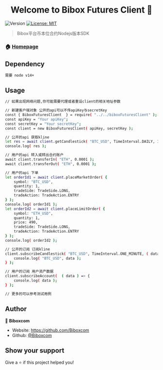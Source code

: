 
<h1 align="center">Welcome to Bibox Futures Client 👋</h1>
<p>
  <img alt="Version" src="https://img.shields.io/badge/version-v1.0.0-blue.svg?cacheSeconds=2592000" />
  <a href="#" target="_blank">
    <img alt="License: MIT" src="https://img.shields.io/badge/License-MIT-yellow.svg" />
  </a>
</p>

> Bibox平台币本位合约Nodejs版本SDK

### 🏠 [Homepage](https://futures.bibox.me/zh/futures)

## Dependency

```sh
需要 node v14+
```

## Usage

```sh
// 如果出现网络问题,你可能需要代理或者重设client的相关地址参数

// 新建客户端对象 公开的api可以不传apiKey与secretKey
const { BiboxFuturesClient  } = require( "../../biboxFuturesClient" );
const apiKey = "Your apiKey";
const secretKey = "Your secretKey";
const client = new BiboxFuturesClient( apiKey, secretKey );

// 公开的api 获取kline
let res = await client.getCandlestick( "BTC_USD", TimeInterval.DAILY, 10 );
console.log( res );

// 用户的api 转入或转出合约账户
await client.transferIn( "ETH", 0.0001 );
await client.transferOut( "ETH", 0.0001 );

// 用户的api 下单
let orderId1 = await client.placeMarketOrder( {
    symbol: "BTC_USD",
    quantity: 1,
    tradeSide: TradeSide.LONG,
    tradeAction: TradeAction.ENTRY
} );
console.log( orderId1 );
let orderId2 = await client.placeLimitOrder( {
    symbol: "ETH_USD",
    quantity: 1,
    price: 490,
    tradeSide: TradeSide.LONG,
    tradeAction: TradeAction.ENTRY
} );
console.log( orderId2 );

// 公开的订阅 订阅kline
client.subscribeCandlestick( "BTC_USD", TimeInterval.ONE_MINUTE, ( data ) => {
    console.log( "BTC_USD", data );
} );

// 用户的订阅 用户资产数据
client.subscribeAccount(  ( data ) => {
    console.log( data );
} );

// 更多的可以参考测试用例
```

## Author

👤 **Biboxcom**

* Website: https://github.com/Biboxcom
* Github: [@Biboxcom](https://github.com/Biboxcom)

## Show your support

Give a ⭐️ if this project helped you!


